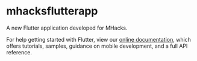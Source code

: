 # mhacksflutterapp

A new Flutter application developed for MHacks.


For help getting started with Flutter, view our
[online documentation](https://flutter.dev/docs), which offers tutorials,
samples, guidance on mobile development, and a full API reference.
